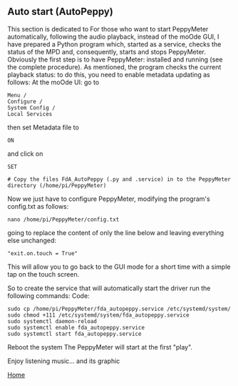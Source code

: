 ## Auto start (AutoPeppy)
This section is dedicated to For those who want to start PeppyMeter automatically, following the audio playback, instead of the moOde GUI, I have prepared a Python program which, started as a service, checks the status of the MPD and, consequently, starts and stops PeppyMeter.
Obviously the first step is to have PeppyMeter: installed and running (see the complete procedure).
As mentioned, the program checks the current playback status: to do this, you need to enable metadata updating as follows:
At the moOde UI: go to
```
Menu / 
Configure / 
System Config / 
Local Services
```
then set Metadata file to
```
ON
```
and click on
```
SET
```

```
# Copy the files FdA_AutoPeppy (.py and .service) in to the PeppyMeter directory (/home/pi/PeppyMeter)
```
Now we just have to configure PeppyMeter, modifying the program's config.txt as follows:


```
nano /home/pi/PeppyMeter/config.txt
```

going to replace the content of only the line below and leaving everything else unchanged:

```
"exit.on.touch = True"
```

This will allow you to go back to the GUI mode for a short time with a simple tap on the touch screen.

So to create the service that will automatically start the driver run the following commands:
Code:

```
sudo cp /home/pi/PeppyMeter/fda_autopeppy.service /etc/systemd/system/
sudo chmod +111 /etc/systemd/system/fda_autopeppy.service
sudo systemctl daemon-reload
sudo systemctl enable fda_autopeppy.service
sudo systemctl start fda_autopeppy.service
```

Reboot the system
The PeppyMeter will start at the first "play".

Enjoy listening music... and its graphic

[Home](https://github.com/FdeAlexa/PeppyMeter_and_moOde/blob/main/README.md)

